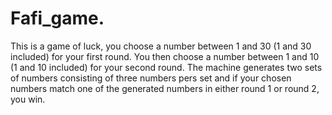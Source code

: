 # Fafi_game.
This is a game of luck, you choose a number between 1 and 30 (1 and 30 included) for your first round.
You then choose a number between 1 and 10 (1 and 10 included) for your second round.
The machine generates two sets of numbers consisting of three numbers pers set and if your chosen numbers match one of the generated numbers in either round 1 or round 2, you win.
